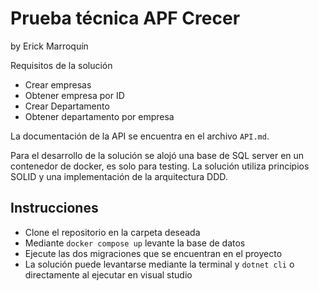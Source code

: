# Prueba técnica APF Crecer
by Erick Marroquín

Requisitos de la solución
- Crear empresas
- Obtener empresa por ID
- Crear Departamento
- Obtener departamento por empresa

La documentación de la API se encuentra en el archivo ```API.md```.

Para el desarrollo de la solución se alojó una base de SQL server en un contenedor de docker, es solo para testing. La solución utiliza principios SOLID y una implementación de la arquitectura DDD.

## Instrucciones
- Clone el repositorio en la carpeta deseada
- Mediante ```docker compose up``` levante la base de datos
- Ejecute las dos migraciones que se encuentran en el proyecto
- La solución puede levantarse mediante la terminal y ```dotnet cli``` o directamente al ejecutar en visual studio
